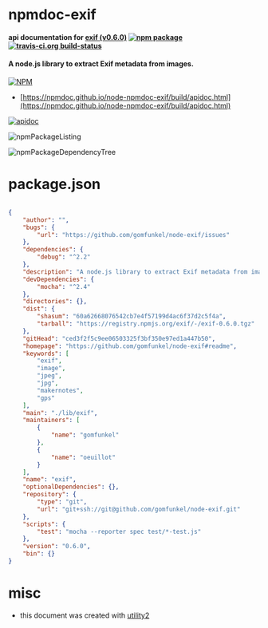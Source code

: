 # npmdoc-exif

#### api documentation for  [exif (v0.6.0)](https://github.com/gomfunkel/node-exif#readme)  [![npm package](https://img.shields.io/npm/v/npmdoc-exif.svg?style=flat-square)](https://www.npmjs.org/package/npmdoc-exif) [![travis-ci.org build-status](https://api.travis-ci.org/npmdoc/node-npmdoc-exif.svg)](https://travis-ci.org/npmdoc/node-npmdoc-exif)

#### A node.js library to extract Exif metadata from images.

[![NPM](https://nodei.co/npm/exif.png?downloads=true&downloadRank=true&stars=true)](https://www.npmjs.com/package/exif)

- [https://npmdoc.github.io/node-npmdoc-exif/build/apidoc.html](https://npmdoc.github.io/node-npmdoc-exif/build/apidoc.html)

[![apidoc](https://npmdoc.github.io/node-npmdoc-exif/build/screenCapture.buildCi.browser.%252Ftmp%252Fbuild%252Fapidoc.html.png)](https://npmdoc.github.io/node-npmdoc-exif/build/apidoc.html)

![npmPackageListing](https://npmdoc.github.io/node-npmdoc-exif/build/screenCapture.npmPackageListing.svg)

![npmPackageDependencyTree](https://npmdoc.github.io/node-npmdoc-exif/build/screenCapture.npmPackageDependencyTree.svg)



# package.json

```json

{
    "author": "",
    "bugs": {
        "url": "https://github.com/gomfunkel/node-exif/issues"
    },
    "dependencies": {
        "debug": "^2.2"
    },
    "description": "A node.js library to extract Exif metadata from images.",
    "devDependencies": {
        "mocha": "^2.4"
    },
    "directories": {},
    "dist": {
        "shasum": "60a62668076542cb7e4f57199d4ac6f37d2c5f4a",
        "tarball": "https://registry.npmjs.org/exif/-/exif-0.6.0.tgz"
    },
    "gitHead": "ced3f2f5c9ee06503325f3bf350e97ed1a447b50",
    "homepage": "https://github.com/gomfunkel/node-exif#readme",
    "keywords": [
        "exif",
        "image",
        "jpeg",
        "jpg",
        "makernotes",
        "gps"
    ],
    "main": "./lib/exif",
    "maintainers": [
        {
            "name": "gomfunkel"
        },
        {
            "name": "oeuillot"
        }
    ],
    "name": "exif",
    "optionalDependencies": {},
    "repository": {
        "type": "git",
        "url": "git+ssh://git@github.com/gomfunkel/node-exif.git"
    },
    "scripts": {
        "test": "mocha --reporter spec test/*-test.js"
    },
    "version": "0.6.0",
    "bin": {}
}
```



# misc
- this document was created with [utility2](https://github.com/kaizhu256/node-utility2)
